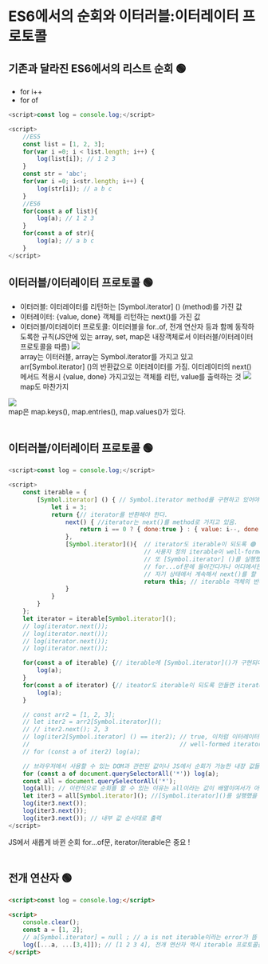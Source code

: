# ES6에서의 순회와 이터러블:이터레이터 프로토콜 
## 기존과 달라진 ES6에서의 리스트 순회 🟢
- for i++
- for of
```javascript
<script>const log = console.log;</script>

<script>
    //ES5
    const list = [1, 2, 3];
    for(var i =0; i < list.length; i++) {
        log(list[i]); // 1 2 3
    }
    const str = 'abc';
    for(var i =0; i<str.length; i++) {
        log(str[i]); // a b c
    }
    //ES6
    for(const a of list){
        log(a); // 1 2 3
    }
    for(const a of str){
        log(a); // a b c
    }
</script>
```

## 이터러블/이터레이터 프로토콜 🟢
- 이터러블: 이터레이터를 리턴하는 [Symbol.iterator] () (method)를 가진 값
- 이터레이터: {value, done} 객체를 리턴하는 next()를 가진 값
- 이터러블/이터레이터 프로토콜: 이터러블을 for..of, 전개 연산자 등과 함께 동작하도록한 규칙(JS안에 있는 array, set, map은 내장객체로서 이터러블/이터레이터 프로토콜을 따름)
<img src="https://s3.us-west-2.amazonaws.com/secure.notion-static.com/11316956-8bdc-45dd-b12c-4c6ea338569f/Untitled.png?X-Amz-Algorithm=AWS4-HMAC-SHA256&X-Amz-Content-Sha256=UNSIGNED-PAYLOAD&X-Amz-Credential=AKIAT73L2G45EIPT3X45%2F20220427%2Fus-west-2%2Fs3%2Faws4_request&X-Amz-Date=20220427T084708Z&X-Amz-Expires=86400&X-Amz-Signature=874cc921154daae0b939710e5c542e0b32b2e245ce49c8029ddb9460e1c84d60&X-Amz-SignedHeaders=host&response-content-disposition=filename%20%3D%22Untitled.png%22&x-id=GetObject"/><br>
array는 이터러블, array는 Symbol.iterator를 가지고 있고 arr[Symbol.iterator] ()의 반환값으로 이터레이터를 가짐. 이터레이터의 next() 메서드 적용시 {value, done} 가지고있는 객체를 리턴, value를 출력하는 것
<img src="https://s3.us-west-2.amazonaws.com/secure.notion-static.com/8627723f-ebee-4261-9ae5-c9a3446f5a55/Untitled.png?X-Amz-Algorithm=AWS4-HMAC-SHA256&X-Amz-Content-Sha256=UNSIGNED-PAYLOAD&X-Amz-Credential=AKIAT73L2G45EIPT3X45%2F20220427%2Fus-west-2%2Fs3%2Faws4_request&X-Amz-Date=20220427T090634Z&X-Amz-Expires=86400&X-Amz-Signature=c09a99008dc417f5025016c4a88c36c04c7f604c72343a4fb260f95a43b8433a&X-Amz-SignedHeaders=host&response-content-disposition=filename%20%3D%22Untitled.png%22&x-id=GetObject"/><br>
map도 마찬가지

<img src="https://s3.us-west-2.amazonaws.com/secure.notion-static.com/79556b7c-b61a-4817-bdb5-57071eb0a576/Untitled.png?X-Amz-Algorithm=AWS4-HMAC-SHA256&X-Amz-Content-Sha256=UNSIGNED-PAYLOAD&X-Amz-Credential=AKIAT73L2G45EIPT3X45%2F20220427%2Fus-west-2%2Fs3%2Faws4_request&X-Amz-Date=20220427T090805Z&X-Amz-Expires=86400&X-Amz-Signature=ce272f91c860a35795fc1eaf897dc2caa1725e43c91e29139e9466a73c016ff9&X-Amz-SignedHeaders=host&response-content-disposition=filename%20%3D%22Untitled.png%22&x-id=GetObject"/> <br>
map은 map.keys(), map.entries(), map.values()가 있다. 
<br><br>

## 이터러블/이터레이터 프로토콜 🟢
```javascript
<script>const log = console.log;</script>

<script>
    const iterable = {
        [Symbol.iterator] () { // Symbol.iterator method를 구현하고 있어야 한다.
            let i = 3;
            return {// iterator를 반환해야 한다.
                next() { //iterator는 next()를 method로 가지고 있음.
                    return i == 0 ? { done:true } : { value: i--, done: false }; //next는 value와 done을 가지고 있는 객체를 반환해야 한다.
                },
                [Symbol.iterator](){  // iterator도 iterable이 되도록 🟢
                                      // 사용자 정의 iterable이 well-formed iterator를 반환할 수 있도록 하기 위해서 자기 자신 또한 iterable이면서
                                      // 또 [Symbol.iterator] ()를 실행했을 떄 자기 자신을 return 하도록 해서 계속해서 중간에 다시 한번
                                      // for...of문에 들어간다거나 어디에서든 [Symbol.iterator]()로 iterator로 만들었을 떄 이전까지 진행되던
                                      // 자기 상태에서 계속해서 next()를 할 수 있도록 만들어둔 것이 well-formed iterator/iterable이다. 
                                      return this; // iterable 객체의 반환 값 !
                }
            }
        }
    };
    let iterator = iterable[Symbol.iterator]();
    // log(iterator.next());
    // log(iterator.next());
    // log(iterator.next());
    // log(iterator.next());

    for(const a of iterable) {// iterable에 [Symbol.iterator]()가 구현되어 있기에 for...of문이 가능, 내부적으로 next() 실행
        log(a);
    }
    for(const a of iterator) {// iteator도 iterable이 되도록 만들면 iterator/iterable 둘다 순회가 됨. => well-formed iterator 👩🏼
        log(a);
    }

    // const arr2 = [1, 2, 3];
    // let iter2 = arr2[Symbol.iterator]();
    // // iter2.next(); 2, 3
    // log(iter2[Symbol.iterator] () == iter2); // true, 이처럼 이터레이터가 자기 자신을 반환하는 [Symbol.iterator]() method를 가지고 있을 떄
    //                                          // well-formed iterator/iterable이라고 부른다. 
    // for (const a of iter2) log(a);

    // 브라우저에서 사용할 수 있는 DOM과 관련된 값이나 JS에서 순회가 가능한 내장 값들은 이터레이터/이터러블 프로토콜을 따른다.
    for (const a of document.querySelectorAll('*')) log(a);
    const all = document.querySelectorAll('*');
    log(all); // 이런식으로 순회를 할 수 있는 이유는 all이라는 값이 배열이여서가 아니라 [Symbol.iterator]가 구현되어 있어서 !
    let iter3 = all[Symbol.iterator](); //[Symbol.iterator]()를 실행했을 떄 이터레이터를 만들고 Array Iterator {}
    log(iter3.next());
    log(iter3.next());
    log(iter3.next()); // 내부 값 순서대로 출력
</script>
```
JS에서 새롭게 바뀐 순회 for...of문, iterator/iterable은 중요 !
<br><br>
## 전개 연산자 🟢
```html
<script>const log = console.log;</script>

<script>
    console.clear();
    const a = [1, 2];
    // a[Symbol.iterator] = null ; // a is not iterable이라는 error가 뜸
    log([...a, ...[3,4]]); // [1 2 3 4], 전개 연산자 역시 iterable 프로토콜을 따르고 있는 값들을 가짐
</script>
```